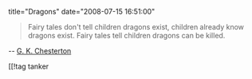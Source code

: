 title="Dragons"
date="2008-07-15 16:51:00"
<blockquote>Fairy tales don't tell children dragons exist, children already know dragons exist. Fairy tales tell children dragons can be killed.</blockquote>
-- <a href="http://en.wikipedia.org/wiki/G._K._Chesterton">G. K. Chesterton</a>

[[!tag  tanker
